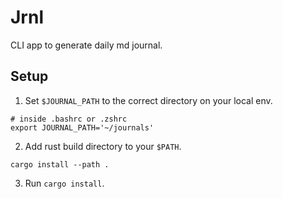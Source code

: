 # Jrnl

CLI app to generate daily md journal.

## Setup

1. Set `$JOURNAL_PATH` to the correct directory on your local env.

```
# inside .bashrc or .zshrc
export JOURNAL_PATH='~/journals'
```

2. Add rust build directory to your `$PATH`.

```zshrc
cargo install --path .
```

3. Run `cargo install`.
